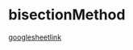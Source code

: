 # bisectionMethod
[googlesheetlink](https://docs.google.com/spreadsheets/d/1g1Ii-u7jgDv-x1c2ByT3KXvwarJYPoVtJEWfFRg80ho/edit?usp=sharing)
